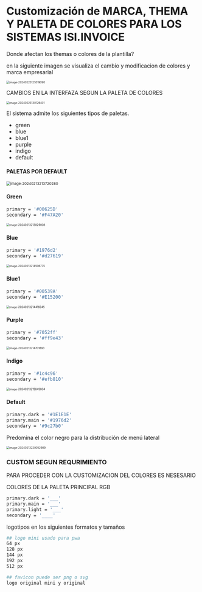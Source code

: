 # Customización de MARCA, THEMA Y PALETA DE COLORES PARA LOS SISTEMAS ISI.INVOICE

Donde afectan los themas o colores de la plantilla?

en la siguiente imagen se visualiza el cambio y modificacion de colores y marca empresarial

<img src="https://res.cloudinary.com/dk6nl8tfk/image/upload/v1709320806/2024/03/aee064d18cb5d6bb790fb55dbd7f4492.png" alt="image-20240223125519090" style="zoom: 50%;" />

CAMBIOS EN LA INTERFAZA SEGUN LA PALETA DE COLORES

<img src="https://res.cloudinary.com/dk6nl8tfk/image/upload/v1709320814/2024/03/e1f06a33721254adf08c0500c1e4fe79.png" alt="image-20240223130126401" style="zoom:50%;" />

El sistema admite los siguientes tipos de paletas.

- green
- blue
- blue1
- purple
- indigo
- default

#### PALETAS POR DEFAULT

<img src="https://res.cloudinary.com/dk6nl8tfk/image/upload/v1709320821/2024/03/15283609cf130db4ea0f3fb634cd592f.png" alt="image-20240213213720280" style="zoom:67%;" />

#### Green

```bash
primary = '#00625D'
secondary = '#F47A20'
```

<img src="https://res.cloudinary.com/dk6nl8tfk/image/upload/v1709320828/2024/03/21b087456c184baa5c4b22cf56fe6da1.png" alt="image-20240213213829008" style="zoom: 50%;" />

#### Blue

```bash
primary = '#1976d2'
secondary = '#d27619'
```

<img src="https://res.cloudinary.com/dk6nl8tfk/image/upload/v1709320834/2024/03/abd091f722f588ded0b5eba0d14c2e51.png" alt="image-20240213214506775" style="zoom:50%;" />

#### Blue1

```bash
primary = '#00539A'
secondary = '#E15200'
```

<img src="https://res.cloudinary.com/dk6nl8tfk/image/upload/v1709320840/2024/03/b731ddbb80a259b980fd47d0ea8c464b.png" alt="image-20240213214416045" style="zoom:50%;" />

#### Purple

```bash
primary = '#7052ff'
secondary = '#ff9e43'
```

<img src="https://res.cloudinary.com/dk6nl8tfk/image/upload/v1709320846/2024/03/3c1051680a9800ebaaf1696e480b9bbd.png" alt="image-20240213214701893" style="zoom:50%;" />

#### Indigo

```bash
primary = '#1c4c96'
secondary = '#efb810'
```

<img src="https://res.cloudinary.com/dk6nl8tfk/image/upload/v1709320852/2024/03/9c8ff1f83035d330b5a95bb81a090dc4.png" alt="image-20240213215845804" style="zoom:50%;" />

#### Default

```bash
primary.dark = '#1E1E1E'
primary.main = '#1976d2'
secondary = '#9c27b0'
```

Predomina el color negro para la distribución de menú lateral

<img src="https://res.cloudinary.com/dk6nl8tfk/image/upload/v1709320859/2024/03/775fd11b179f062a22a18a687c80aae2.png" alt="image-20240213220052989" style="zoom:50%;" />

### CUSTOM SEGUN REQURIMIENTO

PARA PROCEDER CON LA CUSTOMIZACION DEL COLORES ES NESESARIO

COLORES DE LA PALETA PRINCIPAL RGB

```bash
primary.dark = '___'
primary.main = '___'
primary.light = '___'
secondary = '____'
```

logotipos en los siguientes formatos y tamaños

```bash
## logo mini usado para pwa
64 px
128 px
144 px
192 px
512 px

## favicon puede ser png o svg
logo original mini y original
```
